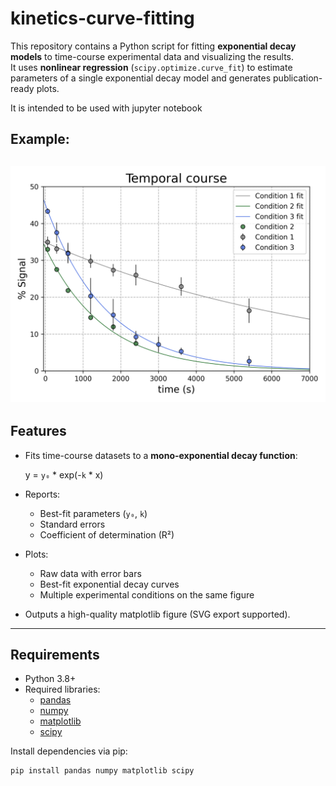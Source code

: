 # kinetics-curve-fitting

This repository contains a Python script for fitting **exponential decay models** to time-course experimental data and visualizing the results.  
It uses **nonlinear regression** (`scipy.optimize.curve_fit`) to estimate parameters of a single exponential decay model and generates publication-ready plots.

It is intended to be used with jupyter notebook


## Example:
![temporal course](time_course_fit.png)
---

## Features

- Fits time-course datasets to a **mono-exponential decay function**:  

  y = `y₀` * exp(-`k` * x)


- Reports:
  - Best-fit parameters (`y₀`, `k`)
  - Standard errors
  - Coefficient of determination (R²)

- Plots:
  - Raw data with error bars
  - Best-fit exponential decay curves
  - Multiple experimental conditions on the same figure

- Outputs a high-quality matplotlib figure (SVG export supported).

---

## Requirements

- Python 3.8+  
- Required libraries:
  - [pandas](https://pandas.pydata.org/)
  - [numpy](https://numpy.org/)
  - [matplotlib](https://matplotlib.org/)
  - [scipy](https://scipy.org/)

Install dependencies via pip:

```bash
pip install pandas numpy matplotlib scipy
